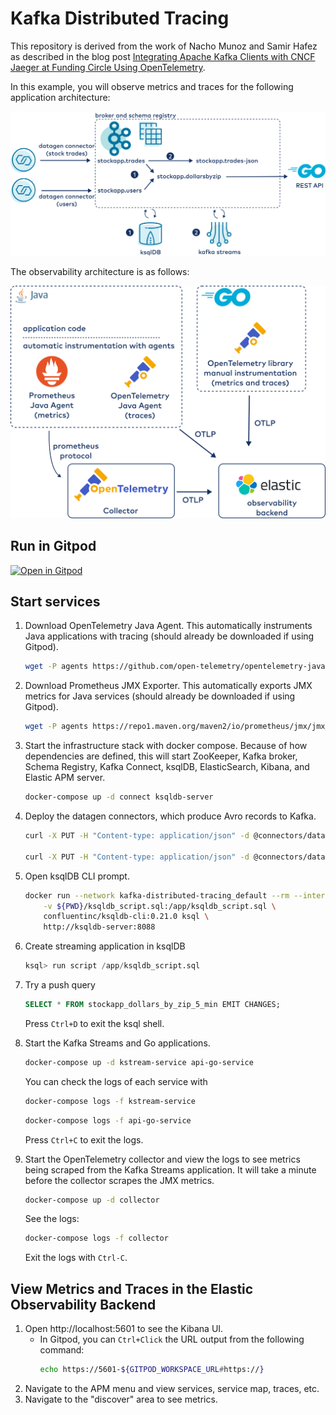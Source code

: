 # Kafka Distributed Tracing

This repository is derived from the work of Nacho Munoz and Samir Hafez as described in the blog post [Integrating Apache Kafka Clients with CNCF Jaeger at Funding Circle Using OpenTelemetry](https://www.confluent.io/blog/integrate-kafka-and-jaeger-for-distributed-tracing-and-monitoring/).

In this example, you will observe metrics and traces for the following application architecture:

![Microservice architecture](images/architecture.svg)

The observability architecture is as follows:

![Observability architecture](images/obs-arch.svg)

## Run in Gitpod

[![Open in Gitpod](https://gitpod.io/button/open-in-gitpod.svg)](https://gitpod.io/#https://github.com/chuck-confluent/kafka-distributed-tracing)

## Start services

1. Download OpenTelemetry Java Agent. This automatically instruments Java applications with tracing (should already be downloaded if using Gitpod).

    ```bash
    wget -P agents https://github.com/open-telemetry/opentelemetry-java-instrumentation/releases/download/v1.7.1/opentelemetry-javaagent-all.jar
    ```

1. Download Prometheus JMX Exporter. This automatically exports JMX metrics for Java services (should already be downloaded if using Gitpod).

    ```bash
    wget -P agents https://repo1.maven.org/maven2/io/prometheus/jmx/jmx_prometheus_javaagent/0.16.1/jmx_prometheus_javaagent-0.16.1.jar
    ```

1. Start the infrastructure stack with docker compose. Because of how dependencies are defined, this will start ZooKeeper, Kafka broker, Schema Registry, Kafka Connect, ksqlDB, ElasticSearch, Kibana, and Elastic APM server.

    ```bash
    docker-compose up -d connect ksqldb-server
    ```

1. Deploy the datagen connectors, which produce Avro records to Kafka.

    ```bash
    curl -X PUT -H "Content-type: application/json" -d @connectors/datagen-connector-trades.json http://localhost:8083/connectors/datagen-connector-trades/config

    curl -X PUT -H "Content-type: application/json" -d @connectors/datagen-connector-users.json http://localhost:8083/connectors/datagen-connector-users/config
    ```


1. Open ksqlDB CLI prompt.

    ```bash
    docker run --network kafka-distributed-tracing_default --rm --interactive --tty \
        -v ${PWD}/ksqldb_script.sql:/app/ksqldb_script.sql \
        confluentinc/ksqldb-cli:0.21.0 ksql \
        http://ksqldb-server:8088
    ```


1. Create streaming application in ksqlDB

    ```SQL
    ksql> run script /app/ksqldb_script.sql
    ```

1. Try a push query

    ```SQL
    SELECT * FROM stockapp_dollars_by_zip_5_min EMIT CHANGES;
    ```

    Press `Ctrl+D` to exit the ksql shell.

1. Start the Kafka Streams and Go applications.

    ```bash
    docker-compose up -d kstream-service api-go-service
    ```
    You can check the logs of each service with
    ```bash
    docker-compose logs -f kstream-service
    ```
    ```bash
    docker-compose logs -f api-go-service
    ```
    Press `Ctrl+C` to exit the logs.

1. Start the OpenTelemetry collector and view the logs to see metrics being scraped from the Kafka Streams application. It will take a minute before the collector scrapes the JMX metrics.

    ```bash
    docker-compose up -d collector
    ```
    See the logs:
    ```bash
    docker-compose logs -f collector
    ```
    Exit the logs with `Ctrl-C`.

## View Metrics and Traces in the Elastic Observability Backend

1. Open http://localhost:5601 to see the Kibana UI.
    - In Gitpod, you can `Ctrl+Click` the URL output from the following command:
        ```bash
        echo https://5601-${GITPOD_WORKSPACE_URL#https://}
        ```
1. Navigate to the APM menu and view services, service map, traces, etc.
1. Navigate to the "discover" area to see metrics.

